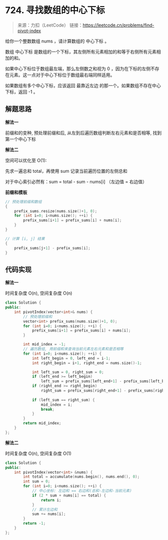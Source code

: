 # 724. 寻找数组的中心下标
> 来源：力扣（LeetCode）
链接：https://leetcode.cn/problems/find-pivot-index

给你一个整数数组 nums ，请计算数组的 中心下标 。

数组 中心下标 是数组的一个下标，其左侧所有元素相加的和等于右侧所有元素相加的和。

如果中心下标位于数组最左端，那么左侧数之和视为 0 ，因为在下标的左侧不存在元素。这一点对于中心下标位于数组最右端同样适用。

如果数组有多个中心下标，应该返回 最靠近左边 的那一个。如果数组不存在中心下标，返回 -1 。


## 解题思路
**解法一**

前缀和的变种, 预处理前缀和后, 从左到后遍历数组判断左右元素和是否相等, 找到第一个中心下标

**解法二**

空间可以优化至 O(1): 

先求一遍总和 total，再使用 sum 记录当前遍历位置的左侧总和

对于中心索引必然有：sum = total - sum - nums[i] （左边值 = 右边值）


**前缀和模板**
```cpp
// 预处理前缀和数组
{
    prefix_sums.resize(nums.size()+1, 0);
    for (int i=0; i<nums.size(); ++i) {
        prefix_sums[i+1] = prefix_sums[i] + nums[i];
    }
}

// 计算 [i, j] 结果
{
    prefix_sums[j+1] - prefix_sums[i];
}
```

## 代码实现
**解法一**

时间复杂度 O(n), 空间复杂度 O(n)
```cpp
class Solution {
public:
    int pivotIndex(vector<int>& nums) {
        // 预处理前缀和
        vector<int> prefix_sums(nums.size()+1, 0);
        for (int i=0; i<nums.size(); ++i) {
            prefix_sums[i+1] = prefix_sums[i] + nums[i];
        }

        int mid_index = -1;
        // 遍历数组, 用前缀和来查询当前元素左右元素和是否相等
        for (int i=0; i<nums.size(); ++i) {
            int left_begin = 0, left_end = i-1;
            int right_begin = i+1, right_end = nums.size()-1;

            int left_sum = 0, right_sum = 0;
            if (left_end >= left_begin)
                left_sum = prefix_sums[left_end+1] - prefix_sums[left_begin];
            if (right_end >= right_begin)
                right_sum = prefix_sums[right_end+1] - prefix_sums[right_begin];
            
            if (left_sum == right_sum) {
                mid_index = i;
                break;
            }
        }
        return mid_index;
    }
};
```

**解法二**

时间复杂度 O(n), 空间复杂度 O(1)
```cpp
class Solution {
public:
    int pivotIndex(vector<int> &nums) {
        int total = accumulate(nums.begin(), nums.end(), 0);
        int sum = 0;
        for (int i=0; i<nums.size(); ++i) {
            // 中心坐标: 左边和 == 右边和(总和-左边和-当前元素)
            if (2 * sum + nums[i] == total) {
                return i;
            }
            // 累计左边和
            sum += nums[i];
        }
        return -1;
    }
};
```

